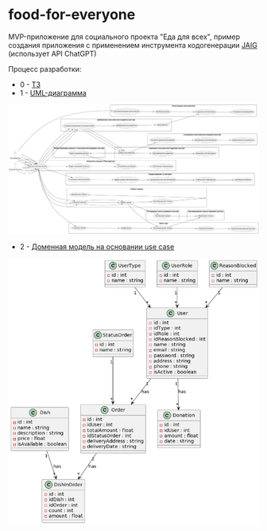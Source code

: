 # food-for-everyone
MVP-приложение для социального проекта "Еда для всех", пример создания приложения с применением инструмента кодогенерации [JAIG](https://github.com/sonkin/JAIG) (использует API ChatGPT) 

Процесс разработки:
- 0 - [ТЗ](https://github.com/Valentina810/food-for-everyone/blob/main/prompt/0_use_cases/0_use_cases-response.txt)
- 1 - [UML-диаграмма](https://github.com/Valentina810/food-for-everyone/blob/main/prompt/1_uml/1_uml-response.txt) 
<img width="1000" alt="UML" src="https://github.com/Valentina810/food-for-everyone/blob/main/src/main/resources/uml.png">

- 2 - [Доменная модель на основании use case](https://github.com/Valentina810/food-for-everyone/blob/main/prompt/2_domain_model/2-domain-model-response.txt) 
<img width="1000" alt="Доменная модель на основании use case" src="https://github.com/Valentina810/food-for-everyone/blob/main/src/main/resources/domain-model.png">
